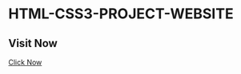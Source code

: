# HTML-CSS3-PROJECT-WEBSITE

<h2>Visit Now</h2>
<a href="https://ombharsakle.github.io/HTML-CSS3-PROJECT-WEBSITE/">Click Now</a>
